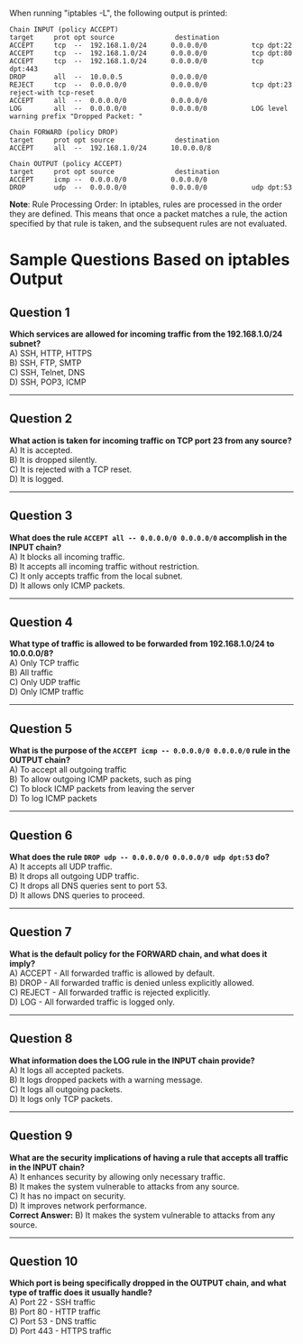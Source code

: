When running "iptables -L", the following output is printed:

```console
Chain INPUT (policy ACCEPT)
target     prot opt source               destination         
ACCEPT     tcp  --  192.168.1.0/24      0.0.0.0/0           tcp dpt:22
ACCEPT     tcp  --  192.168.1.0/24      0.0.0.0/0           tcp dpt:80
ACCEPT     tcp  --  192.168.1.0/24      0.0.0.0/0           tcp dpt:443
DROP       all  --  10.0.0.5            0.0.0.0/0           
REJECT     tcp  --  0.0.0.0/0           0.0.0.0/0           tcp dpt:23 reject-with tcp-reset
ACCEPT     all  --  0.0.0.0/0           0.0.0.0/0           
LOG        all  --  0.0.0.0/0           0.0.0.0/0           LOG level warning prefix "Dropped Packet: "

Chain FORWARD (policy DROP)
target     prot opt source               destination         
ACCEPT     all  --  192.168.1.0/24      10.0.0.0/8         

Chain OUTPUT (policy ACCEPT)
target     prot opt source               destination         
ACCEPT     icmp --  0.0.0.0/0           0.0.0.0/0           
DROP       udp  --  0.0.0.0/0           0.0.0.0/0           udp dpt:53
```

**Note**: Rule Processing Order: In iptables, rules are processed in the order they are defined. This means that once a packet matches a rule, the action specified by that rule is taken, and the subsequent rules are not evaluated.

# Sample Questions Based on iptables Output

## Question 1
**Which services are allowed for incoming traffic from the 192.168.1.0/24 subnet?**  
A) SSH, HTTP, HTTPS  
B) SSH, FTP, SMTP  
C) SSH, Telnet, DNS  
D) SSH, POP3, ICMP  

---

## Question 2
**What action is taken for incoming traffic on TCP port 23 from any source?**  
A) It is accepted.  
B) It is dropped silently.  
C) It is rejected with a TCP reset.  
D) It is logged.  

---

## Question 3
**What does the rule `ACCEPT all -- 0.0.0.0/0 0.0.0.0/0` accomplish in the INPUT chain?**  
A) It blocks all incoming traffic.  
B) It accepts all incoming traffic without restriction.  
C) It only accepts traffic from the local subnet.  
D) It allows only ICMP packets.  

---

## Question 4
**What type of traffic is allowed to be forwarded from 192.168.1.0/24 to 10.0.0.0/8?**  
A) Only TCP traffic  
B) All traffic  
C) Only UDP traffic  
D) Only ICMP traffic  

---

## Question 5
**What is the purpose of the `ACCEPT icmp -- 0.0.0.0/0 0.0.0.0/0` rule in the OUTPUT chain?**  
A) To accept all outgoing traffic  
B) To allow outgoing ICMP packets, such as ping  
C) To block ICMP packets from leaving the server  
D) To log ICMP packets  

---

## Question 6
**What does the rule `DROP udp -- 0.0.0.0/0 0.0.0.0/0 udp dpt:53` do?**  
A) It accepts all UDP traffic.  
B) It drops all outgoing UDP traffic.  
C) It drops all DNS queries sent to port 53.  
D) It allows DNS queries to proceed.  

---

## Question 7
**What is the default policy for the FORWARD chain, and what does it imply?**  
A) ACCEPT - All forwarded traffic is allowed by default.  
B) DROP - All forwarded traffic is denied unless explicitly allowed.  
C) REJECT - All forwarded traffic is rejected explicitly.  
D) LOG - All forwarded traffic is logged only.  

---

## Question 8
**What information does the LOG rule in the INPUT chain provide?**  
A) It logs all accepted packets.  
B) It logs dropped packets with a warning message.  
C) It logs all outgoing packets.  
D) It logs only TCP packets.  

---

## Question 9
**What are the security implications of having a rule that accepts all traffic in the INPUT chain?**  
A) It enhances security by allowing only necessary traffic.  
B) It makes the system vulnerable to attacks from any source.  
C) It has no impact on security.  
D) It improves network performance.  
**Correct Answer:** B) It makes the system vulnerable to attacks from any source.  

---

## Question 10
**Which port is being specifically dropped in the OUTPUT chain, and what type of traffic does it usually handle?**  
A) Port 22 - SSH traffic  
B) Port 80 - HTTP traffic  
C) Port 53 - DNS traffic  
D) Port 443 - HTTPS traffic  

